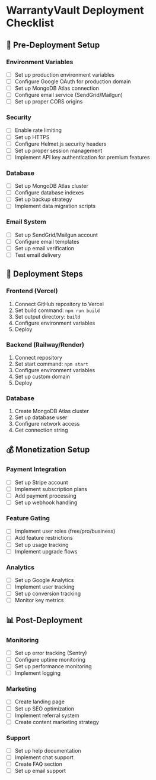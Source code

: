 # WarrantyVault Deployment Checklist

## 🔧 Pre-Deployment Setup

### Environment Variables
- [ ] Set up production environment variables
- [ ] Configure Google OAuth for production domain
- [ ] Set up MongoDB Atlas connection
- [ ] Configure email service (SendGrid/Mailgun)
- [ ] Set up proper CORS origins

### Security
- [ ] Enable rate limiting
- [ ] Set up HTTPS
- [ ] Configure Helmet.js security headers
- [ ] Set up proper session management
- [ ] Implement API key authentication for premium features

### Database
- [ ] Set up MongoDB Atlas cluster
- [ ] Configure database indexes
- [ ] Set up backup strategy
- [ ] Implement data migration scripts

### Email System
- [ ] Set up SendGrid/Mailgun account
- [ ] Configure email templates
- [ ] Set up email verification
- [ ] Test email delivery

## 🚀 Deployment Steps

### Frontend (Vercel)
1. Connect GitHub repository to Vercel
2. Set build command: `npm run build`
3. Set output directory: `build`
4. Configure environment variables
5. Deploy

### Backend (Railway/Render)
1. Connect repository
2. Set start command: `npm start`
3. Configure environment variables
4. Set up custom domain
5. Deploy

### Database
1. Create MongoDB Atlas cluster
2. Set up database user
3. Configure network access
4. Get connection string

## 💰 Monetization Setup

### Payment Integration
- [ ] Set up Stripe account
- [ ] Implement subscription plans
- [ ] Add payment processing
- [ ] Set up webhook handling

### Feature Gating
- [ ] Implement user roles (free/pro/business)
- [ ] Add feature restrictions
- [ ] Set up usage tracking
- [ ] Implement upgrade flows

### Analytics
- [ ] Set up Google Analytics
- [ ] Implement user tracking
- [ ] Set up conversion tracking
- [ ] Monitor key metrics

## 📊 Post-Deployment

### Monitoring
- [ ] Set up error tracking (Sentry)
- [ ] Configure uptime monitoring
- [ ] Set up performance monitoring
- [ ] Implement logging

### Marketing
- [ ] Create landing page
- [ ] Set up SEO optimization
- [ ] Implement referral system
- [ ] Create content marketing strategy

### Support
- [ ] Set up help documentation
- [ ] Implement chat support
- [ ] Create FAQ section
- [ ] Set up email support 